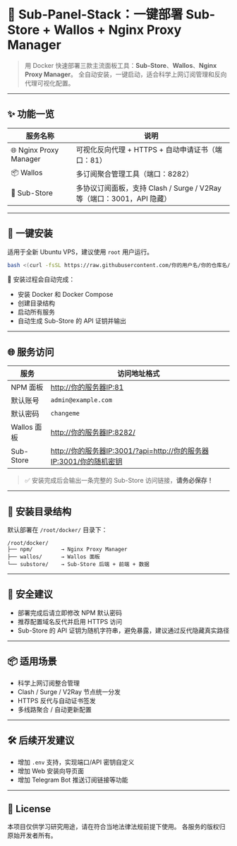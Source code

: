 # 🐳 Sub-Panel-Stack：一键部署 Sub-Store + Wallos + Nginx Proxy Manager

> 用 Docker 快速部署三款主流面板工具：**Sub-Store**、**Wallos**、**Nginx Proxy Manager**。
> 全自动安装，一键启动，适合科学上网订阅管理和反向代理可视化配置。

---

## ✨ 功能一览

| 服务名称                   | 说明                                                 |
| ---------------------- | -------------------------------------------------- |
| 🌐 Nginx Proxy Manager | 可视化反向代理 + HTTPS + 自动申请证书（端口：81）                    |
| 📦 Wallos              | 多订阅聚合管理工具（端口：8282）                                 |
| 🛁 Sub-Store           | 多协议订阅面板，支持 Clash / Surge / V2Ray 等（端口：3001，API 隐藏） |

---

## 🚀 一键安装

适用于全新 Ubuntu VPS，建议使用 `root` 用户运行。

```bash
bash <(curl -fsSL https://raw.githubusercontent.com/你的用户名/你的仓库名/main/install-all.sh)
```

🚧 安装过程会自动完成：

* 安装 Docker 和 Docker Compose
* 创建目录结构
* 启动所有服务
* 自动生成 Sub-Store 的 API 证钥并输出

---

## 🌐 服务访问

| 服务        | 访问地址格式                                                                                                     |
| --------- | ---------------------------------------------------------------------------------------------------------- |
| NPM 面板    | [http://你的服务器IP:81](http://你的服务器IP:81)                                                                     |
| 默认账号      | `admin@example.com`                                                                                        |
| 默认密码      | `changeme`                                                                                                 |
| Wallos 面板 | [http://你的服务器IP:8282/](http://你的服务器IP:8282/)                                                               |
| Sub-Store | [http://你的服务器IP:3001/?api=http://你的服务器IP:3001/你的随机密钥](http://你的服务器IP:3001/?api=http://你的服务器IP:3001/你的随机密钥) |

> ✅ 安装完成后会输出一条完整的 Sub-Store 访问链接，**请务必保存！**

---

## 📁 安装目录结构

默认部署在 `/root/docker/` 目录下：

```
/root/docker/
├── npm/         → Nginx Proxy Manager
├── wallos/      → Wallos 面板
└── substore/    → Sub-Store 后端 + 前端 + 数据
```

---

## 🔐 安全建议

* 部署完成后请立即修改 NPM 默认密码
* 推荐配置域名反代并启用 HTTPS 访问
* Sub-Store 的 API 证钥为随机字符串，避免暴露，建议通过反代隐藏真实路径

---

## 📦 适用场景

* 科学上网订阅整合管理
* Clash / Surge / V2Ray 节点统一分发
* HTTPS 反代与自动证书签发
* 多线路聚合 / 自动更新配置

---

## 🛠️ 后续开发建议

* 增加 `.env` 支持，实现端口/API 密钥自定义
* 增加 Web 安装向导页面
* 增加 Telegram Bot 推送订阅链接等功能

---

## 📄 License

本项目仅供学习研究用途，请在符合当地法律法规前提下使用。
各服务的版权归原始开发者所有。
